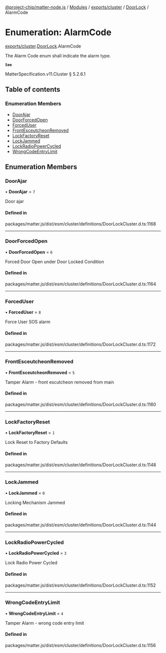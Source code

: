 [@project-chip/matter-node.js](../README.md) / [Modules](../modules.md) / [exports/cluster](../modules/exports_cluster.md) / [DoorLock](../modules/exports_cluster.DoorLock.md) / AlarmCode

# Enumeration: AlarmCode

[exports/cluster](../modules/exports_cluster.md).[DoorLock](../modules/exports_cluster.DoorLock.md).AlarmCode

The Alarm Code enum shall indicate the alarm type.

**`See`**

MatterSpecification.v11.Cluster § 5.2.6.1

## Table of contents

### Enumeration Members

- [DoorAjar](exports_cluster.DoorLock.AlarmCode.md#doorajar)
- [DoorForcedOpen](exports_cluster.DoorLock.AlarmCode.md#doorforcedopen)
- [ForcedUser](exports_cluster.DoorLock.AlarmCode.md#forceduser)
- [FrontEsceutcheonRemoved](exports_cluster.DoorLock.AlarmCode.md#frontesceutcheonremoved)
- [LockFactoryReset](exports_cluster.DoorLock.AlarmCode.md#lockfactoryreset)
- [LockJammed](exports_cluster.DoorLock.AlarmCode.md#lockjammed)
- [LockRadioPowerCycled](exports_cluster.DoorLock.AlarmCode.md#lockradiopowercycled)
- [WrongCodeEntryLimit](exports_cluster.DoorLock.AlarmCode.md#wrongcodeentrylimit)

## Enumeration Members

### DoorAjar

• **DoorAjar** = ``7``

Door ajar

#### Defined in

packages/matter.js/dist/esm/cluster/definitions/DoorLockCluster.d.ts:1168

___

### DoorForcedOpen

• **DoorForcedOpen** = ``6``

Forced Door Open under Door Locked Condition

#### Defined in

packages/matter.js/dist/esm/cluster/definitions/DoorLockCluster.d.ts:1164

___

### ForcedUser

• **ForcedUser** = ``8``

Force User SOS alarm

#### Defined in

packages/matter.js/dist/esm/cluster/definitions/DoorLockCluster.d.ts:1172

___

### FrontEsceutcheonRemoved

• **FrontEsceutcheonRemoved** = ``5``

Tamper Alarm - front escutcheon removed from main

#### Defined in

packages/matter.js/dist/esm/cluster/definitions/DoorLockCluster.d.ts:1160

___

### LockFactoryReset

• **LockFactoryReset** = ``1``

Lock Reset to Factory Defaults

#### Defined in

packages/matter.js/dist/esm/cluster/definitions/DoorLockCluster.d.ts:1148

___

### LockJammed

• **LockJammed** = ``0``

Locking Mechanism Jammed

#### Defined in

packages/matter.js/dist/esm/cluster/definitions/DoorLockCluster.d.ts:1144

___

### LockRadioPowerCycled

• **LockRadioPowerCycled** = ``3``

Lock Radio Power Cycled

#### Defined in

packages/matter.js/dist/esm/cluster/definitions/DoorLockCluster.d.ts:1152

___

### WrongCodeEntryLimit

• **WrongCodeEntryLimit** = ``4``

Tamper Alarm - wrong code entry limit

#### Defined in

packages/matter.js/dist/esm/cluster/definitions/DoorLockCluster.d.ts:1156
